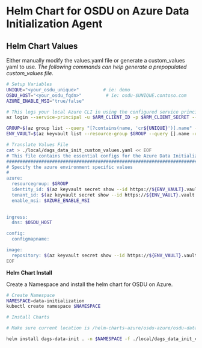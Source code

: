 # Helm Chart for OSDU on Azure Data Initialization Agent

## Helm Chart Values
Either manually modify the values.yaml file or generate a custom_values yaml to use.
_The following commands can help generate a prepopulated custom_values file._
```bash
# Setup Variables
UNIQUE="<your_osdu_unique>"         # ie: demo
OSDU_HOST="<your_osdu_fqdn>"         # ie: osdu-$UNIQUE.contoso.com
AZURE_ENABLE_MSI="true/false"

# This logs your local Azure CLI in using the configured service principal.
az login --service-principal -u $ARM_CLIENT_ID -p $ARM_CLIENT_SECRET --tenant $ARM_TENANT_ID

GROUP=$(az group list --query "[?contains(name, 'cr${UNIQUE}')].name" -otsv)
ENV_VAULT=$(az keyvault list --resource-group $GROUP --query [].name -otsv)

# Translate Values File
cat > ./local/dags_data_init_custom_values.yaml << EOF
# This file contains the essential configs for the Azure Data Initialization Agent
################################################################################
# Specify the azure environment specific values
#
azure:
  resourcegroup: $GROUP
  identity_id: $(az keyvault secret show --id https://${ENV_VAULT}.vault.azure.net/secrets/osdu-identity-id --query value -otsv)
  tenant_id: $(az keyvault secret show --id https://${ENV_VAULT}.vault.azure.net/secrets/app-dev-sp-tenant-id --query value -otsv)
  enable_msi: $AZURE_ENABLE_MSI
  

ingress:
  dns: $OSDU_HOST

config:
  configmapname: 

image:
  repository: $(az keyvault secret show --id https://${ENV_VAULT}.vault.azure.net/secrets/container-registry --query value -otsv).azurecr.io
EOF
```

__Helm Chart Install__

Create a Namespace and install the helm chart for OSDU on Azure.

```bash
# Create Namespace
NAMESPACE=data-initialization
kubectl create namespace $NAMESPACE

# Install Charts

# Make sure current location is /helm-charts-azure/osdu-azure/osdu-data-initialization/dags-data-initialization

helm install dags-data-init . -n $NAMESPACE -f ./local/dags_data_init_custom_values.yaml
```